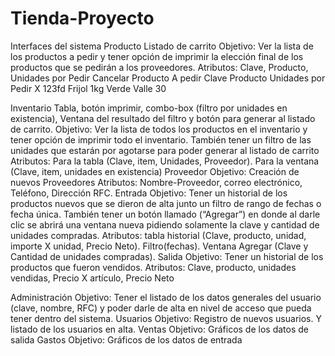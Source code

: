 # Tienda-Proyecto

Interfaces del sistema
Producto
Listado de carrito
Objetivo: Ver la lista de los productos a pedir y tener opción de imprimir la elección final de los productos que se pedirán a los proveedores.
Atributos: Clave, Producto, Unidades por Pedir
Cancelar Producto
A pedir	Clave	Producto	Unidades por Pedir
X	123fd	Frijol 1kg Verde Valle	30

Inventario
Tabla, botón imprimir, combo-box (filtro por unidades en existencia), Ventana del resultado del filtro y botón para generar al listado de carrito.
Objetivo: Ver la lista de todos los productos en el inventario y tener opción de imprimir todo el inventario. También tener un filtro de las unidades que estarán por agotarse para poder generar al listado de carrito
Atributos: Para la tabla (Clave, item, Unidades, Proveedor). Para la ventana (Clave, item, unidades en existencia)
Proveedor
	Objetivo: Creación de nuevos Proveedores
	Atributos: Nombre-Proveedor, correo electrónico, Teléfono, Dirección RFC.
Entrada
Objetivo: Tener un historial de los productos nuevos que se dieron de alta junto un filtro de rango de fechas o fecha única. También tener un botón llamado (“Agregar”) en donde al darle clic se abrirá una ventana nueva pidiendo solamente la clave y cantidad de unidades compradas. 
Atributos: tabla historial (Clave, producto, unidad, importe X unidad, Precio Neto). Filtro(fechas). Ventana Agregar (Clave y Cantidad de unidades compradas).
Salida
	Objetivo: Tener un historial de los productos que fueron vendidos. 
	Atributos: Clave, producto, unidades vendidas, Precio X artículo, Precio Neto


Administración
Objetivo: Tener el listado de los datos generales del usuario (clave, nombre, RFC) y poder darle de alta en nivel de acceso que pueda tener dentro del sistema. 
Usuarios
Objetivo: Registro de nuevos usuarios. Y listado de los usuarios en alta.
Ventas
Objetivo: Gráficos de los datos de salida
Gastos
Objetivo: Gráficos de los datos de entrada

